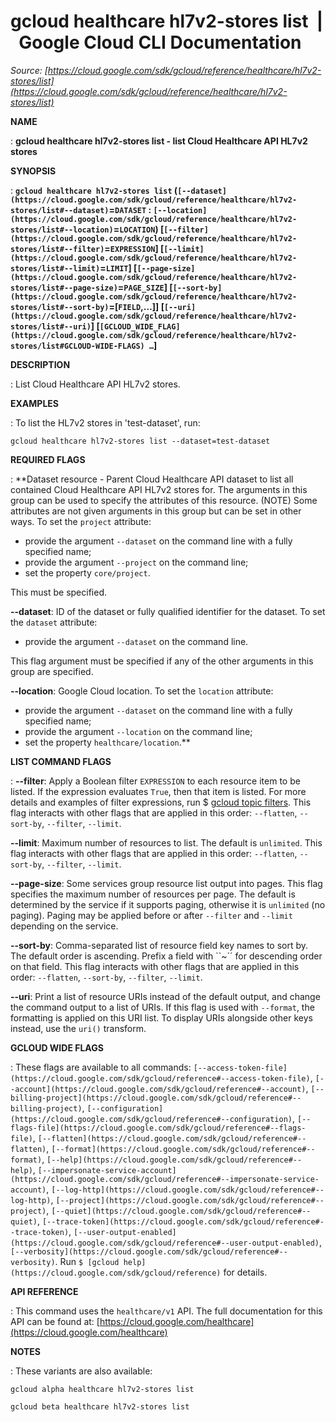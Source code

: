 # gcloud healthcare hl7v2-stores list  |  Google Cloud CLI Documentation

*Source: [https://cloud.google.com/sdk/gcloud/reference/healthcare/hl7v2-stores/list](https://cloud.google.com/sdk/gcloud/reference/healthcare/hl7v2-stores/list)*

**NAME**

: **gcloud healthcare hl7v2-stores list - list Cloud Healthcare API HL7v2 stores**

**SYNOPSIS**

: **`gcloud healthcare hl7v2-stores list` (`[--dataset](https://cloud.google.com/sdk/gcloud/reference/healthcare/hl7v2-stores/list#--dataset)`=`DATASET` : `[--location](https://cloud.google.com/sdk/gcloud/reference/healthcare/hl7v2-stores/list#--location)`=`LOCATION`) [`[--filter](https://cloud.google.com/sdk/gcloud/reference/healthcare/hl7v2-stores/list#--filter)`=`EXPRESSION`] [`[--limit](https://cloud.google.com/sdk/gcloud/reference/healthcare/hl7v2-stores/list#--limit)`=`LIMIT`] [`[--page-size](https://cloud.google.com/sdk/gcloud/reference/healthcare/hl7v2-stores/list#--page-size)`=`PAGE_SIZE`] [`[--sort-by](https://cloud.google.com/sdk/gcloud/reference/healthcare/hl7v2-stores/list#--sort-by)`=[`FIELD`,…]] [`[--uri](https://cloud.google.com/sdk/gcloud/reference/healthcare/hl7v2-stores/list#--uri)`] [`[GCLOUD_WIDE_FLAG](https://cloud.google.com/sdk/gcloud/reference/healthcare/hl7v2-stores/list#GCLOUD-WIDE-FLAGS) …`]**

**DESCRIPTION**

: List Cloud Healthcare API HL7v2 stores.

**EXAMPLES**

: To list the HL7v2 stores in 'test-dataset', run:

```
gcloud healthcare hl7v2-stores list --dataset=test-dataset
```

**REQUIRED FLAGS**

: **Dataset resource - Parent Cloud Healthcare API dataset to list all contained
Cloud Healthcare API HL7v2 stores for. The arguments in this group can be used
to specify the attributes of this resource. (NOTE) Some attributes are not given
arguments in this group but can be set in other ways.
To set the `project` attribute:

- provide the argument `--dataset` on the command line with a fully
specified name;
- provide the argument `--project` on the command line;
- set the property `core/project`.

This must be specified.

**--dataset**:
ID of the dataset or fully qualified identifier for the dataset.
To set the `dataset` attribute:

- provide the argument `--dataset` on the command line.

This flag argument must be specified if any of the other arguments in this group
are specified.

**--location**:
Google Cloud location.
To set the `location` attribute:

- provide the argument `--dataset` on the command line with a fully
specified name;
- provide the argument `--location` on the command line;
- set the property `healthcare/location`.**

**LIST COMMAND FLAGS**

: **--filter**:
Apply a Boolean filter `EXPRESSION` to each resource item
to be listed. If the expression evaluates `True`, then that item is
listed. For more details and examples of filter expressions, run $ [gcloud topic filters](https://cloud.google.com/sdk/gcloud/reference/topic/filters). This flag
interacts with other flags that are applied in this order:
`--flatten`, `--sort-by`, `--filter`,
`--limit`.

**--limit**:
Maximum number of resources to list. The default is `unlimited`. This
flag interacts with other flags that are applied in this order:
`--flatten`, `--sort-by`, `--filter`,
`--limit`.

**--page-size**:
Some services group resource list output into pages. This flag specifies the
maximum number of resources per page. The default is determined by the service
if it supports paging, otherwise it is `unlimited` (no paging).
Paging may be applied before or after `--filter` and
`--limit` depending on the service.

**--sort-by**:
Comma-separated list of resource field key names to sort by. The default order
is ascending. Prefix a field with ``~´´ for descending order on that
field. This flag interacts with other flags that are applied in this order:
`--flatten`, `--sort-by`, `--filter`,
`--limit`.

**--uri**:
Print a list of resource URIs instead of the default output, and change the
command output to a list of URIs. If this flag is used with
`--format`, the formatting is applied on this URI list. To display
URIs alongside other keys instead, use the `uri()` transform.

**GCLOUD WIDE FLAGS**

: These flags are available to all commands: `[--access-token-file](https://cloud.google.com/sdk/gcloud/reference#--access-token-file)`,
`[--account](https://cloud.google.com/sdk/gcloud/reference#--account)`, `[--billing-project](https://cloud.google.com/sdk/gcloud/reference#--billing-project)`,
`[--configuration](https://cloud.google.com/sdk/gcloud/reference#--configuration)`,
`[--flags-file](https://cloud.google.com/sdk/gcloud/reference#--flags-file)`,
`[--flatten](https://cloud.google.com/sdk/gcloud/reference#--flatten)`, `[--format](https://cloud.google.com/sdk/gcloud/reference#--format)`, `[--help](https://cloud.google.com/sdk/gcloud/reference#--help)`, `[--impersonate-service-account](https://cloud.google.com/sdk/gcloud/reference#--impersonate-service-account)`,
`[--log-http](https://cloud.google.com/sdk/gcloud/reference#--log-http)`,
`[--project](https://cloud.google.com/sdk/gcloud/reference#--project)`, `[--quiet](https://cloud.google.com/sdk/gcloud/reference#--quiet)`, `[--trace-token](https://cloud.google.com/sdk/gcloud/reference#--trace-token)`, `[--user-output-enabled](https://cloud.google.com/sdk/gcloud/reference#--user-output-enabled)`,
`[--verbosity](https://cloud.google.com/sdk/gcloud/reference#--verbosity)`.
Run `$ [gcloud help](https://cloud.google.com/sdk/gcloud/reference)` for details.

**API REFERENCE**

: This command uses the `healthcare/v1` API. The full documentation for
this API can be found at: [https://cloud.google.com/healthcare](https://cloud.google.com/healthcare)

**NOTES**

: These variants are also available:

```
gcloud alpha healthcare hl7v2-stores list
```

```
gcloud beta healthcare hl7v2-stores list
```